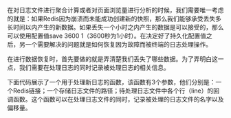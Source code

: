 在对日志文件进行聚合计算或者对页面浏览量进行分析的时候，我们需要唯一考虑的就是：如果Redis因为崩溃而未能成功创建新的快照，那么我们能够承受丢失多长时间以内产生的新数据。如果丢失一个小时之内产生的数据是可以接受的，那么可以使用配置值save 3600 1（3600秒为1小时）。在决定好了持久化配置值之后，另一个需要解决的问题就是如何恢复因为故障而被终端的日志处理操作。

在进行数据恢复时，首先要做的就是弄清楚我们丢失了哪些数据。为了弄明白这一点，我们需要在处理日志的同时记录被处理日志的相关信息。

下面代码展示了一个用于处理新日志的函数，该函数有3个参数，他们分别是：一个Redis链接；一个存储日志文件的路径；待处理日志文件中各个行（line）的回调函数。这个函数可以在处理日志文件的同时，记录被处理的日志文件的名字以及偏移量。

